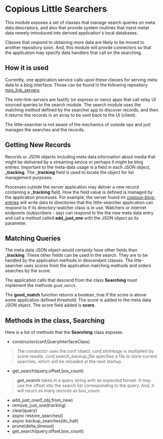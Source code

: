 # Copious Little Searchers

This module exposes a set of classes that manage search queries on meta data descriptors, and also that provide system routines that injest metat data newely introduced into derived application's local databases.

Classes that respond to obtaining more data are likely to be moved to another repository soon. And, this module will provde connectors so that the application may specify data handlers that call on the searching.

## How it is used

Currently, one application service calls upon these classes for serving meta data to a blog interface. Those can be found in the following repository [mini\_link\_servers](https://github.com/copious-world/mini_link_servers).

The mini-link-servers are fastify (or express or nano) apps that call relay UI sourced queries to the search module. The search module uses the matching method defined by the searcher app to discover records, and then it returns the records in an array to be sent back to the UI (client).

The little-searcher is not aware of the mechanics of outside ops and just manages the searches and the records. 

## Getting New Records

Records or JSON objects including meta data information about media that might be delivered by a streaming sevice or perhaps it might be blog entries. Important to the meta-data usage is a field in each JSON object, **\_tracking**. The **\_tracking** field is used to locate the object for list management purposes.

Processes outside the server application may deliver a new record containing a **\_tracking** field. How the field value is defined is managed by the application processes. For example, the server found int [copious-blog-entries](https://github.com/copious-world/copious-blog-entries) will write data to directories that the little-searcher application can respond to if its directory-watcher class is in use. Watchers or internet endpoints (subscribers - say) can respond to the the new meta data entry and call a method called **add\_just\_one** with the JSON object as its parameter.

## Matching Queries

The meta data JSON object would certainly have other fields than **\_tracking**. These other fields can be used in the search. They are to be handled by the application methods in descendant classes. The litte-searcher uses scores from the application matching methods and orders searches by the score.

The application calls that descend from the class **Searching** must implement the methods ```good_match```.

The **good_match** function returns a boolean, true if the score is above some application defined threshold. The score is added to the meta data JSON object. The score field added is **score**.

## Methods in the class, Searching

Here is a list of methods that the **Searching** class exposes. 

* constructor(conf,QueryInterfaceClass)

> The constuctor uses the conf object. *conf.shrinkage* is multiplied by score results. *conf.search_backup_file* specifies a file to store current searches, which will be reloaded at the next startup.

* get\_search(query,offset,box_count)
> **get\_search** takes in a query string with an expected format. It may use the offset into the search list corresponding to the query. And, it will return as many records as box\_count.

* add\_just\_one(f_obj,from\_new)
* remove\_just\_one(tracking)
* clear(query)
* async restore\_searches()
* async backup\_searches(do\_halt)
* prune(delta\_timeout)
* get\_search(query,offset,box_count)

